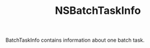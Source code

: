 ﻿---
uid: crmscript_ref_NSBatchTaskInfo
title: NSBatchTaskInfo
intellisense: Void.NSBatchTaskInfo
keywords: NSBatchTaskInfo
so.topic: reference
---

BatchTaskInfo contains information about one batch task.
